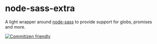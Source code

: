 # node-sass-extra

A light wrapper around [node-sass](https://github.com/sass/node-sass) to provide support for globs, promises and more.

[![Commitizen friendly](https://img.shields.io/badge/commitizen-friendly-brightgreen.svg)](http://commitizen.github.io/cz-cli/)
